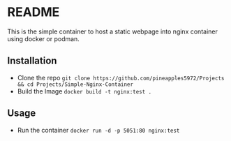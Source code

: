 # README
This is the simple container to host a static webpage into nginx container using docker or podman.

## Installation
- Clone the repo
  `git clone https://github.com/pineapples5972/Projects && cd Projects/Simple-Nginx-Container`
- Build the Image
  `docker build -t nginx:test .`
## Usage
- Run the container
  `docker run -d -p 5051:80 nginx:test`

